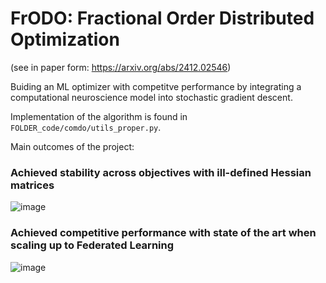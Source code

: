 # FrODO: Fractional Order Distributed Optimization
(see in paper form: https://arxiv.org/abs/2412.02546)

Buiding an ML optimizer with competitve performance by integrating a computational neuroscience model into stochastic gradient descent.

Implementation of the algorithm is found in `FOLDER_code/comdo/utils_proper.py`.

Main outcomes of the project:

### Achieved stability across objectives with ill-defined Hessian matrices
![image](https://github.com/AndreiLix/FrODO/assets/94043928/e54c963f-bc52-49a8-9397-c190bcc62b61)


### Achieved competitive performance with state of the art when scaling up to Federated Learning 
![image](https://github.com/AndreiLix/FrODO/assets/94043928/e668dc2e-0fa7-401f-a09a-d51c5f843f1f)

